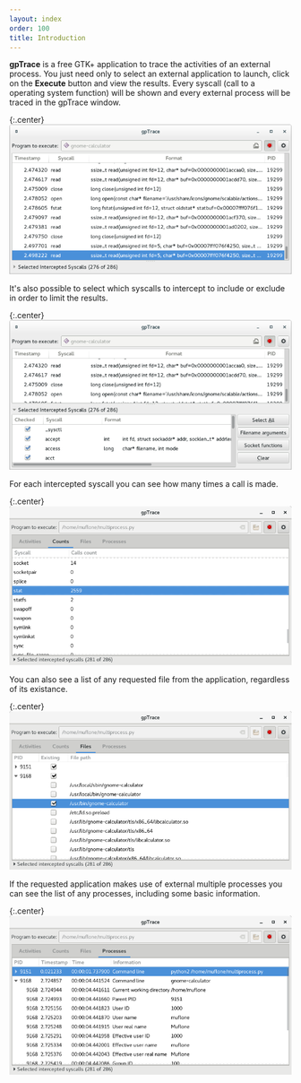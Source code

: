 ```yaml
---
layout: index
order: 100
title: Introduction
---
```

**gpTrace** is a free GTK+ application to trace the activities of an external
process.
You just need only to select an external application to launch, click on the
**Execute** button and view the results.
Every syscall (call to a operating system function) will be shown and every
external process will be traced in the gpTrace window.

{:.center}
![Main window](/resources/gptrace/archive/latest/english/main.png)
          
It's also possible to select which syscalls to intercept to include or exclude
in order to limit the results.

{:.center}
![Main window with expanded list](/resources/gptrace/archive/latest/english/expanded.png)

For each intercepted syscall you can see how many times a call is made.

{:.center}
![Counts page](/resources/gptrace/archive/latest/english/counts.png)

You can also see a list of any requested file from the application, regardless
of its existance.

{:.center}
![Files page](/resources/gptrace/archive/latest/english/files.png)

If the requested application makes use of external multiple processes you can
see the list of any processes, including some basic information.

{:.center}
![Processes](/resources/gptrace/archive/latest/english/processes.png)

